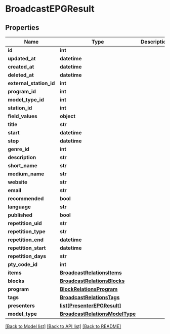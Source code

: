 # BroadcastEPGResult

## Properties
Name | Type | Description | Notes
------------ | ------------- | ------------- | -------------
**id** | **int** |  | 
**updated_at** | **datetime** |  | 
**created_at** | **datetime** |  | 
**deleted_at** | **datetime** |  | 
**external_station_id** | **int** |  | [optional] 
**program_id** | **int** |  | [optional] 
**model_type_id** | **int** |  | [optional] 
**station_id** | **int** |  | [optional] 
**field_values** | **object** |  | [optional] 
**title** | **str** |  | [optional] 
**start** | **datetime** |  | [optional] 
**stop** | **datetime** |  | [optional] 
**genre_id** | **int** |  | [optional] 
**description** | **str** |  | [optional] 
**short_name** | **str** |  | [optional] 
**medium_name** | **str** |  | [optional] 
**website** | **str** |  | [optional] 
**email** | **str** |  | [optional] 
**recommended** | **bool** |  | [optional] 
**language** | **str** |  | [optional] 
**published** | **bool** |  | [optional] 
**repetition_uid** | **str** |  | [optional] 
**repetition_type** | **str** |  | [optional] 
**repetition_end** | **datetime** |  | [optional] 
**repetition_start** | **datetime** |  | [optional] 
**repetition_days** | **str** |  | [optional] 
**pty_code_id** | **int** |  | [optional] 
**items** | [**BroadcastRelationsItems**](BroadcastRelationsItems.md) |  | [optional] 
**blocks** | [**BroadcastRelationsBlocks**](BroadcastRelationsBlocks.md) |  | [optional] 
**program** | [**BlockRelationsProgram**](BlockRelationsProgram.md) |  | [optional] 
**tags** | [**BroadcastRelationsTags**](BroadcastRelationsTags.md) |  | [optional] 
**presenters** | [**list[PresenterEPGResult]**](PresenterEPGResult.md) |  | [optional] 
**model_type** | [**BroadcastRelationsModelType**](BroadcastRelationsModelType.md) |  | [optional] 

[[Back to Model list]](../README.md#documentation-for-models) [[Back to API list]](../README.md#documentation-for-api-endpoints) [[Back to README]](../README.md)



